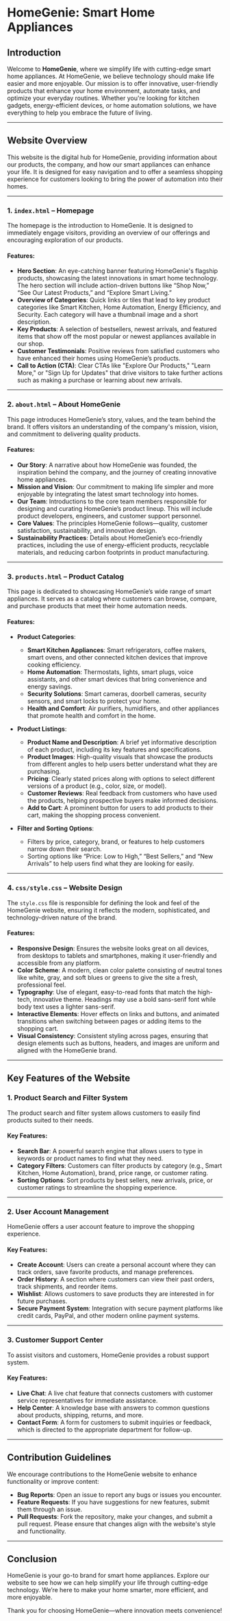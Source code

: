 # HomeGenie: Smart Home Appliances

## Introduction

Welcome to **HomeGenie**, where we simplify life with cutting-edge smart home appliances. At HomeGenie, we believe technology should make life easier and more enjoyable. Our mission is to offer innovative, user-friendly products that enhance your home environment, automate tasks, and optimize your everyday routines. Whether you're looking for kitchen gadgets, energy-efficient devices, or home automation solutions, we have everything to help you embrace the future of living.

---

## Website Overview

This website is the digital hub for HomeGenie, providing information about our products, the company, and how our smart appliances can enhance your life. It is designed for easy navigation and to offer a seamless shopping experience for customers looking to bring the power of automation into their homes.

---

### **1. `index.html` – Homepage**

The homepage is the introduction to HomeGenie. It is designed to immediately engage visitors, providing an overview of our offerings and encouraging exploration of our products.

#### Features:
- **Hero Section**: An eye-catching banner featuring HomeGenie's flagship products, showcasing the latest innovations in smart home technology. The hero section will include action-driven buttons like “Shop Now,” “See Our Latest Products,” and “Explore Smart Living.”
- **Overview of Categories**: Quick links or tiles that lead to key product categories like Smart Kitchen, Home Automation, Energy Efficiency, and Security. Each category will have a thumbnail image and a short description.
- **Key Products**: A selection of bestsellers, newest arrivals, and featured items that show off the most popular or newest appliances available in our shop.
- **Customer Testimonials**: Positive reviews from satisfied customers who have enhanced their homes using HomeGenie’s products.
- **Call to Action (CTA)**: Clear CTAs like "Explore Our Products," "Learn More," or "Sign Up for Updates" that drive visitors to take further actions such as making a purchase or learning about new arrivals.

---

### **2. `about.html` – About HomeGenie**

This page introduces HomeGenie’s story, values, and the team behind the brand. It offers visitors an understanding of the company's mission, vision, and commitment to delivering quality products.

#### Features:
- **Our Story**: A narrative about how HomeGenie was founded, the inspiration behind the company, and the journey of creating innovative home appliances.
- **Mission and Vision**: Our commitment to making life simpler and more enjoyable by integrating the latest smart technology into homes.
- **Our Team**: Introductions to the core team members responsible for designing and curating HomeGenie’s product lineup. This will include product developers, engineers, and customer support personnel.
- **Core Values**: The principles HomeGenie follows—quality, customer satisfaction, sustainability, and innovative design.
- **Sustainability Practices**: Details about HomeGenie’s eco-friendly practices, including the use of energy-efficient products, recyclable materials, and reducing carbon footprints in product manufacturing.

---

### **3. `products.html` – Product Catalog**

This page is dedicated to showcasing HomeGenie’s wide range of smart appliances. It serves as a catalog where customers can browse, compare, and purchase products that meet their home automation needs.

#### Features:
- **Product Categories**: 
  - **Smart Kitchen Appliances**: Smart refrigerators, coffee makers, smart ovens, and other connected kitchen devices that improve cooking efficiency.
  - **Home Automation**: Thermostats, lights, smart plugs, voice assistants, and other smart devices that bring convenience and energy savings.
  - **Security Solutions**: Smart cameras, doorbell cameras, security sensors, and smart locks to protect your home.
  - **Health and Comfort**: Air purifiers, humidifiers, and other appliances that promote health and comfort in the home.
  
- **Product Listings**:
  - **Product Name and Description**: A brief yet informative description of each product, including its key features and specifications.
  - **Product Images**: High-quality visuals that showcase the products from different angles to help users better understand what they are purchasing.
  - **Pricing**: Clearly stated prices along with options to select different versions of a product (e.g., color, size, or model).
  - **Customer Reviews**: Real feedback from customers who have used the products, helping prospective buyers make informed decisions.
  - **Add to Cart**: A prominent button for users to add products to their cart, making the shopping process convenient.
  
- **Filter and Sorting Options**: 
  - Filters by price, category, brand, or features to help customers narrow down their search.
  - Sorting options like “Price: Low to High,” “Best Sellers,” and “New Arrivals” to help users find what they are looking for easily.

---

### **4. `css/style.css` – Website Design**

The `style.css` file is responsible for defining the look and feel of the HomeGenie website, ensuring it reflects the modern, sophisticated, and technology-driven nature of the brand.

#### Features:
- **Responsive Design**: Ensures the website looks great on all devices, from desktops to tablets and smartphones, making it user-friendly and accessible from any platform.
- **Color Scheme**: A modern, clean color palette consisting of neutral tones like white, gray, and soft blues or greens to give the site a fresh, professional feel.
- **Typography**: Use of elegant, easy-to-read fonts that match the high-tech, innovative theme. Headings may use a bold sans-serif font while body text uses a lighter sans-serif.
- **Interactive Elements**: Hover effects on links and buttons, and animated transitions when switching between pages or adding items to the shopping cart.
- **Visual Consistency**: Consistent styling across pages, ensuring that design elements such as buttons, headers, and images are uniform and aligned with the HomeGenie brand.

---

## Key Features of the Website

### 1. **Product Search and Filter System**

The product search and filter system allows customers to easily find products suited to their needs.

#### Key Features:
- **Search Bar**: A powerful search engine that allows users to type in keywords or product names to find what they need.
- **Category Filters**: Customers can filter products by category (e.g., Smart Kitchen, Home Automation), brand, price range, or customer rating.
- **Sorting Options**: Sort products by best sellers, new arrivals, price, or customer ratings to streamline the shopping experience.

---

### 2. **User Account Management**

HomeGenie offers a user account feature to improve the shopping experience.

#### Key Features:
- **Create Account**: Users can create a personal account where they can track orders, save favorite products, and manage preferences.
- **Order History**: A section where customers can view their past orders, track shipments, and reorder items.
- **Wishlist**: Allows customers to save products they are interested in for future purchases.
- **Secure Payment System**: Integration with secure payment platforms like credit cards, PayPal, and other modern online payment systems.

---

### 3. **Customer Support Center**

To assist visitors and customers, HomeGenie provides a robust support system.

#### Key Features:
- **Live Chat**: A live chat feature that connects customers with customer service representatives for immediate assistance.
- **Help Center**: A knowledge base with answers to common questions about products, shipping, returns, and more.
- **Contact Form**: A form for customers to submit inquiries or feedback, which is directed to the appropriate department for follow-up.

---

## Contribution Guidelines

We encourage contributions to the HomeGenie website to enhance functionality or improve content:

- **Bug Reports**: Open an issue to report any bugs or issues you encounter.
- **Feature Requests**: If you have suggestions for new features, submit them through an issue.
- **Pull Requests**: Fork the repository, make your changes, and submit a pull request. Please ensure that changes align with the website's style and functionality.

---




## Conclusion

HomeGenie is your go-to brand for smart home appliances. Explore our website to see how we can help simplify your life through cutting-edge technology. We’re here to make your home smarter, more efficient, and more enjoyable.

Thank you for choosing HomeGenie—where innovation meets convenience!
